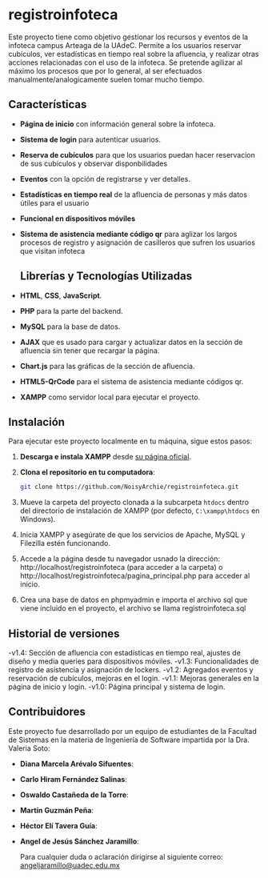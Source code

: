 # registroinfoteca

Este proyecto tiene como objetivo gestionar los recursos y eventos de la infoteca campus Arteaga de la UAdeC. Permite a los usuarios reservar cubículos, ver estadísticas en tiempo real sobre la afluencia, y realizar otras acciones relacionadas con el uso de la infoteca. Se pretende agilizar al máximo los procesos que por lo general, al ser efectuados manualmente/analogicamente suelen tomar mucho tiempo.

## Características
- **Página de inicio** con información general sobre la infoteca.
- **Sistema de login** para autenticar usuarios.
- **Reserva de cubículos** para que los usuarios puedan hacer reservacion de sus cubículos y observar disponbilidades
- **Eventos** con la opción de registrarse y ver detalles.
- **Estadísticas en tiempo real** de la afluencia de personas y más datos útiles para el usuario
- **Funcional en dispositivos móviles**
- **Sistema de asistencia mediante código qr** para aglizar los largos procesos de registro y asignación de casilleros que sufren los usuarios que visitan infoteca

  ## Librerías y Tecnologías Utilizadas
- **HTML**, **CSS**, **JavaScript**.
- **PHP** para la parte del backend.
- **MySQL** para la base de datos.
- **AJAX** que es usado para cargar y actualizar datos en la sección de afluencia sin tener que recargar la página.
- **Chart.js** para las gráficas de la sección de afluencia.
- **HTML5-QrCode** para el sistema de asistencia mediante códigos qr.
- **XAMPP** como servidor local para ejecutar el proyecto.

## Instalación

Para ejecutar este proyecto localmente en tu máquina, sigue estos pasos:

1. **Descarga e instala XAMPP** desde [su página oficial](https://www.apachefriends.org/index.html).

2. **Clona el repositorio en tu computadora**:
   ```bash
   git clone https://github.com/NoisyArchie/registroinfoteca.git

3. Mueve la carpeta del proyecto clonada a la subcarpeta `htdocs` dentro del directorio de instalación de XAMPP (por defecto, `C:\xampp\htdocs` en Windows).
   
4. Inicia XAMPP y asegúrate de que los servicios de Apache, MySQL y Filezilla estén funcionando.
   
5. Accede a la página desde tu navegador usnado la dirección: http://localhost/registroinfoteca (para acceder a la carpeta) o http://localhost/registroinfoteca/pagina_principal.php para acceder al inicio.
   
6. Crea una base de datos en phpmyadmin e importa el archivo sql que viene incluido en el proyecto, el archivo se llama registroinfoteca.sql


## Historial de versiones
-v1.4: Sección de afluencia con estadísticas en tiempo real, ajustes de diseño y media queries para dispositivos móviles.
-v1.3: Funcionalidades de registro de asistencia y asignación de lockers.
-v1.2: Agregados eventos y reservación de cubículos, mejoras en el login.
-v1.1: Mejoras generales en la página de inicio y login.
-v1.0: Página principal y sistema de login.


## Contribuidores
Este proyecto fue desarrollado por un equipo de estudiantes de la Facultad de Sistemas en la materia de Ingeniería de Software impartida por la Dra. Valeria Soto:

- **Diana Marcela Arévalo Sifuentes**: 
- **Carlo Hiram Fernández Salinas**: 
- **Oswaldo Castañeda de la Torre**:
- **Martín Guzmán Peña**: 
- **Héctor Elí Tavera Guía**: 
- **Angel de Jesús Sánchez Jaramillo**:

  Para cualquier duda o aclaración dirigirse al siguiente correo: angeljaramillo@uadec.edu.mx

